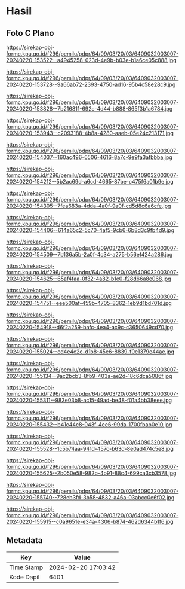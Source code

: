 # Hasil

## Foto C Plano

https://sirekap-obj-formc.kpu.go.id/f296/pemilu/pdpr/64/09/03/20/03/6409032003007-20240220-153522--a4945258-023d-4e9b-b03e-b1a6ce05c888.jpg

https://sirekap-obj-formc.kpu.go.id/f296/pemilu/pdpr/64/09/03/20/03/6409032003007-20240220-153728--9a66ab72-2393-4750-ad16-95b4c58e28c9.jpg

https://sirekap-obj-formc.kpu.go.id/f296/pemilu/pdpr/64/09/03/20/03/6409032003007-20240220-153828--7b216811-692c-4d44-b888-865f3b1a6784.jpg

https://sirekap-obj-formc.kpu.go.id/f296/pemilu/pdpr/64/09/03/20/03/6409032003007-20240220-153943--c2093188-4b8a-4280-aaeb-05e24c213171.jpg

https://sirekap-obj-formc.kpu.go.id/f296/pemilu/pdpr/64/09/03/20/03/6409032003007-20240220-154037--160ac496-6506-4616-8a7c-9e9fa3afbbba.jpg

https://sirekap-obj-formc.kpu.go.id/f296/pemilu/pdpr/64/09/03/20/03/6409032003007-20240220-154212--5b2ac69d-a6cd-4665-87be-c475f6a01b9e.jpg

https://sirekap-obj-formc.kpu.go.id/f296/pemilu/pdpr/64/09/03/20/03/6409032003007-20240220-154305--7fea683a-4dda-4a0f-9a0f-cd5d8c6a6cfe.jpg

https://sirekap-obj-formc.kpu.go.id/f296/pemilu/pdpr/64/09/03/20/03/6409032003007-20240220-154406--614a65c2-5c70-4af5-9cb6-6b8d3c9fb4d9.jpg

https://sirekap-obj-formc.kpu.go.id/f296/pemilu/pdpr/64/09/03/20/03/6409032003007-20240220-154509--7b136a5b-2a0f-4c34-a275-b56ef424a286.jpg

https://sirekap-obj-formc.kpu.go.id/f296/pemilu/pdpr/64/09/03/20/03/6409032003007-20240220-154625--65af4faa-0f32-4a82-b1e0-f28d66a8e068.jpg

https://sirekap-obj-formc.kpu.go.id/f296/pemilu/pdpr/64/09/03/20/03/6409032003007-20240220-154751--eee500af-459b-4705-8362-1eb9d1bd701d.jpg

https://sirekap-obj-formc.kpu.go.id/f296/pemilu/pdpr/64/09/03/20/03/6409032003007-20240220-154918--d6f2a259-bafc-4ea4-ac9c-c3650649cd70.jpg

https://sirekap-obj-formc.kpu.go.id/f296/pemilu/pdpr/64/09/03/20/03/6409032003007-20240220-155024--cd4e4c2c-d1b8-45e6-8839-f0e1379e44ae.jpg

https://sirekap-obj-formc.kpu.go.id/f296/pemilu/pdpr/64/09/03/20/03/6409032003007-20240220-155134--9ac2bcb3-8fb9-403a-ae2d-18c6dca5086f.jpg

https://sirekap-obj-formc.kpu.go.id/f296/pemilu/pdpr/64/09/03/20/03/6409032003007-20240220-155311--983e03b8-ac15-49ad-be48-f01a4bb38eee.jpg

https://sirekap-obj-formc.kpu.go.id/f296/pemilu/pdpr/64/09/03/20/03/6409032003007-20240220-155432--b41c44c8-043f-4ee6-99da-1700fbab0e10.jpg

https://sirekap-obj-formc.kpu.go.id/f296/pemilu/pdpr/64/09/03/20/03/6409032003007-20240220-155528--1c5b74aa-941d-457c-b63d-8e0ad474c5e8.jpg

https://sirekap-obj-formc.kpu.go.id/f296/pemilu/pdpr/64/09/03/20/03/6409032003007-20240220-155625--2b050e58-982b-4b91-88c4-699ca3cb3578.jpg

https://sirekap-obj-formc.kpu.go.id/f296/pemilu/pdpr/64/09/03/20/03/6409032003007-20240220-155740--728eb3fd-3b58-4832-a46a-03abcc0e6f02.jpg

https://sirekap-obj-formc.kpu.go.id/f296/pemilu/pdpr/64/09/03/20/03/6409032003007-20240220-155915--c0a9651e-e34a-4306-b874-462d6344b1f6.jpg


## Metadata

| Key        | Value               |
| ---------- | ------------------- |
| Time Stamp | 2024-02-20 17:03:42 |
| Kode Dapil | 6401                |



